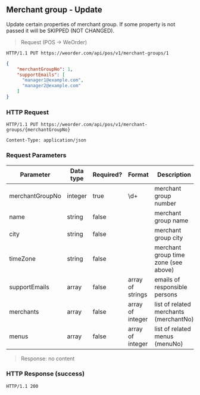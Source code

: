 ## Merchant group - Update 

Update certain properties of merchant group.
If some property is not passed it will be SKIPPED (NOT CHANGED).

> Request (POS -> WeOrder)

```
HTTP/1.1 PUT https://weorder.com/api/pos/v1/merchant-groups/1
```

```json
{
    "merchantGroupNo": 1,
    "supportEmails": [
      "manager1@example.com", 
      "manager2@example.com" 
    ]
}
```

### HTTP Request

`HTTP/1.1 PUT https://weorder.com/api/pos/v1/merchant-groups/{merchantGroupNo}`

`Content-Type: application/json`

### Request Parameters

Parameter | Data type | Required? | Format | Description
--------- | --------- | --------- | ------ | -----------
merchantGroupNo | integer | true | \d+ | merchant group number
name | string | false | | merchant group name
city | string | false | | merchant group city
timeZone | string | false | | merchant group time zone (see above)
supportEmails | array | false | array of strings | emails of responsible persons
merchants | array | false | array of integer | list of related merchants (merchantNo)
menus | array | false | array of integer | list of related menus (menuNo)

> Response: no content

### HTTP Response (success)

`HTTP/1.1 200`
